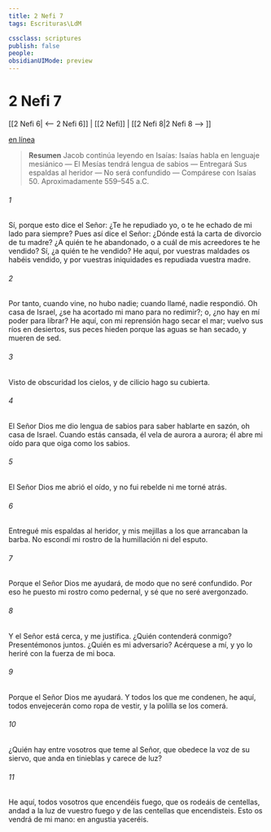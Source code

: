 ```yaml
---
title: 2 Nefi 7
tags: Escrituras\LdM

cssclass: scriptures
publish: false
people:
obsidianUIMode: preview
---
```


# 2 Nefi 7
[[2 Nefi 6| <-- 2 Nefi 6]] | [[2 Nefi]] | [[2 Nefi 8|2 Nefi 8 --> ]]

[en línea](https://churchofjesuschrist.org/study/scriptures/bofm/2-ne/7?lang=spa)

> __Resumen__
Jacob continúa leyendo en Isaías: Isaías habla en lenguaje mesiánico — El Mesías tendrá lengua de sabios — Entregará Sus espaldas al heridor — No será confundido — Compárese con Isaías 50. Aproximadamente 559–545 a.C.

###### 1 
Sí, porque esto dice el Señor: ¿Te he repudiado yo, o te he echado de mi lado para siempre? Pues así dice el Señor: ¿Dónde está la carta de divorcio de tu madre? ¿A quién te he abandonado, o a cuál de mis acreedores te he vendido? Sí, ¿a quién te he vendido? He aquí, por vuestras maldades os habéis vendido, y por vuestras iniquidades es repudiada vuestra madre.

###### 2 
Por tanto, cuando vine, no hubo nadie; cuando llamé, nadie respondió. Oh casa de Israel, ¿se ha acortado mi mano para no redimir?; o, ¿no hay en mí poder para librar? He aquí, con mi reprensión hago secar el mar; vuelvo sus ríos en desiertos, sus peces hieden porque las aguas se han secado, y mueren de sed.

###### 3 
Visto de obscuridad los cielos, y de cilicio hago su cubierta.

###### 4 
El Señor Dios me dio lengua de sabios para saber hablarte en sazón, oh casa de Israel. Cuando estás cansada, él vela de aurora a aurora; él abre mi oído para que oiga como los sabios.

###### 5 
El Señor Dios me abrió el oído, y no fui rebelde ni me torné atrás.

###### 6 
Entregué mis espaldas al heridor, y mis mejillas a los que arrancaban la barba. No escondí mi rostro de la humillación ni del esputo.

###### 7 
Porque el Señor Dios me ayudará, de modo que no seré confundido. Por eso he puesto mi rostro como pedernal, y sé que no seré avergonzado.

###### 8 
Y el Señor está cerca, y me justifica. ¿Quién contenderá conmigo? Presentémonos juntos. ¿Quién es mi adversario? Acérquese a mí, y yo lo heriré con la fuerza de mi boca.

###### 9 
Porque el Señor Dios me ayudará. Y todos los que me condenen, he aquí, todos envejecerán como ropa de vestir, y la polilla se los comerá.

###### 10 
¿Quién hay entre vosotros que teme al Señor, que obedece la voz de su siervo, que anda en tinieblas y carece de luz?

###### 11 
He aquí, todos vosotros que encendéis fuego, que os rodeáis de centellas, andad a la luz de vuestro fuego y de las centellas que encendisteis. Esto os vendrá de mi mano: en angustia yaceréis.

